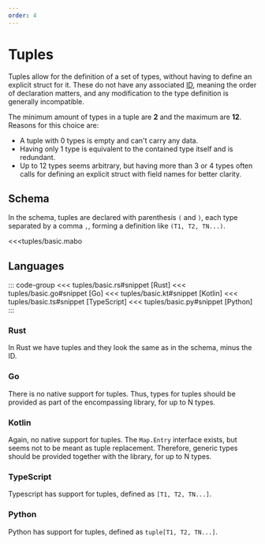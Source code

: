```yaml
---
order: 4
---
```


# Tuples

Tuples allow for the definition of a set of types, without having to define an explicit struct for it. These do not have any associated [ID](index.md#identifiers), meaning the order of declaration matters, and any modification to the type definition is generally incompatible.

The minimum amount of types in a tuple are **2** and the maximum are **12**. Reasons for this choice are:

- A tuple with 0 types is empty and can't carry any data.
- Having only 1 type is equivalent to the contained type itself and is redundant.
- Up to 12 types seems arbitrary, but having more than 3 or 4 types often calls for defining an explicit struct with field names for better clarity.

## Schema

In the schema, tuples are declared with parenthesis `(` and `)`, each type separated by a comma `,`, forming a definition like `(T1, T2, TN...)`.

<<<tuples/basic.mabo

## Languages

::: code-group
<<< tuples/basic.rs#snippet [Rust]
<<< tuples/basic.go#snippet [Go]
<<< tuples/basic.kt#snippet [Kotlin]
<<< tuples/basic.ts#snippet [TypeScript]
<<< tuples/basic.py#snippet [Python]
:::

### Rust

In Rust we have tuples and they look the same as in the schema, minus the ID.

### Go

There is no native support for tuples. Thus, types for tuples should be provided as part of the encompassing library, for up to N types.

### Kotlin

Again, no native support for tuples. The `Map.Entry` interface exists, but seems not to be meant as tuple replacement. Therefore, generic types should be provided together with the library, for up to N types.

### TypeScript

Typescript has support for tuples, defined as `[T1, T2, TN...]`.

### Python

Python has support for tuples, defined as `tuple[T1, T2, TN...]`.
